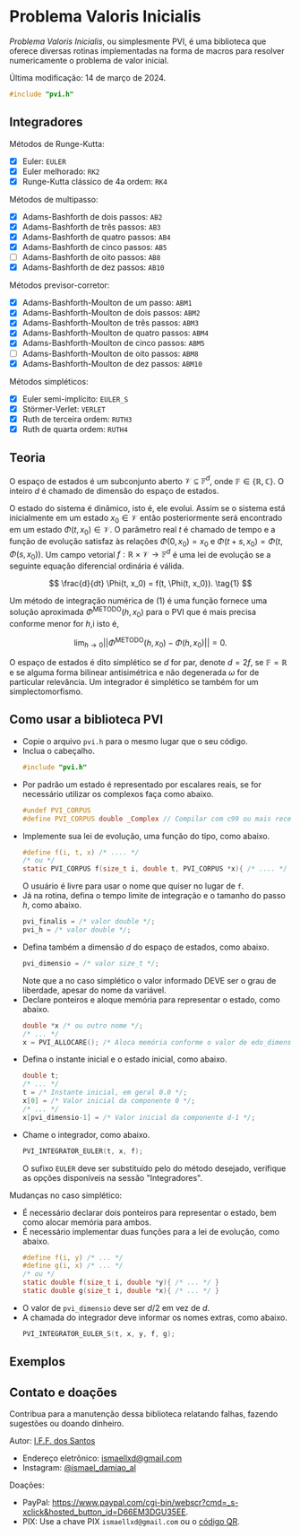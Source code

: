 # Problema Valoris Inicialis

*Problema Valoris Inicialis*, ou simplesmente PVI,
é uma biblioteca que
oferece diversas rotinas implementadas na forma de macros para
resolver numericamente o problema de valor inicial.

Última modificação: 14 de março de 2024.

```C
#include "pvi.h"
```

## Integradores

Métodos de Runge-Kutta:
- [x] Euler: `EULER`
- [x] Euler melhorado: `RK2`
- [x] Runge-Kutta clássico de 4a ordem: `RK4`

Métodos de multipasso:
- [x] Adams-Bashforth de dois passos: `AB2`
- [x] Adams-Bashforth de três passos: `AB3`
- [x] Adams-Bashforth de quatro passos: `AB4`
- [x] Adams-Bashforth de cinco passos: `AB5`
- [ ] Adams-Bashforth de oito passos: `AB8`
- [x] Adams-Bashforth de dez passos: `AB10`

Métodos previsor-corretor:
- [x] Adams-Bashforth-Moulton de um passo: `ABM1`
- [x] Adams-Bashforth-Moulton de dois passos: `ABM2`
- [x] Adams-Bashforth-Moulton de três passos: `ABM3`
- [x] Adams-Bashforth-Moulton de quatro passos: `ABM4`
- [x] Adams-Bashforth-Moulton de cinco passos: `ABM5`
- [ ] Adams-Bashforth-Moulton de oito passos: `ABM8`
- [x] Adams-Bashforth-Moulton de dez passos: `ABM10`

Métodos simpléticos:
- [x] Euler semi-implícito: `EULER_S`
- [x] Störmer-Verlet: `VERLET`
- [x] Ruth de terceira ordem: `RUTH3`
- [x] Ruth de quarta ordem: `RUTH4`

## Teoria

O espaço de estados é um subconjunto aberto $\mathcal{V}\subseteq\mathbb{F}^d$,
onde $\mathbb{F}\in\{\mathbb{R}, \mathbb{C}\}$.
O inteiro $d$ é chamado de dimensão do espaço de estados.

O estado do sistema é dinâmico, isto é, ele evolui.
Assim se o sistema está inicialmente em um estado
$x_0\in\mathcal{V}$ então posteriormente
será encontrado em um estado $\Phi(t, x_0)\in\mathcal{V}$.
O parâmetro real $t$ é chamado de tempo e a função de evolução
satisfaz às relações $\Phi(0, x_0) = x_0$ e
$\Phi(t + s, x_0) = \Phi(t, \Phi(s, x_0))$.
Um campo vetorial $f:\mathbb{R}\times\mathcal{V}\rightarrow\mathbb{F}^d$
é uma lei de evolução se a seguinte equação diferencial ordinária é válida.

$$
\frac{d}{dt} \Phi(t, x_0) = f(t, \Phi(t, x_0)).
\tag{1}
$$

Um método de integração numérica de
(1) é uma função fornece uma solução aproximada $\Phi^{\text{METODO}}(h, x_0)$
para o PVI que é mais precisa conforme menor for $h$,i isto é,

$$
\lim_{h\to 0} ||\Phi^{\text{METODO}}(h, x_0) - \Phi(h, x_0)|| = 0.
$$

O espaço de estados é dito simplético se $d$ for par, denote $d = 2f$,
se ${\mathbb{F} = \mathbb{R}}$ e se alguma forma bilinear
antisimétrica e não degenerada $\omega$ for de particular relevância.
Um integrador é simplético se também for um simplectomorfismo.

## Como usar a biblioteca PVI

* Copie o arquivo `pvi.h` para o mesmo lugar que o seu código.
* Inclua o cabeçalho.
  ```c
  #include "pvi.h"
  ```
* Por padrão um estado é representado por escalares reais,
  se for necessário utilizar os complexos faça como abaixo.
  ```c
  #undef PVI_CORPUS
  #define PVI_CORPUS double _Complex // Compilar com c99 ou mais recente.
  ```
* Implemente sua lei de evolução, uma função do tipo, como abaixo.
  ```c
  #define f(i, t, x) /* .... */
  /* ou */
  static PVI_CORPUS f(size_t i, double t, PVI_CORPUS *x){ /* .... */ }
  ```
  O usuário é livre para usar o nome que quiser no lugar de `f`.
* Já na rotina, defina o tempo limite de integração 
  e o tamanho do passo $h$, como abaixo.
  ```c
  pvi_finalis = /* valor double */;
  pvi_h = /* valor double */;
  ```
* Defina também a dimensão $d$ do espaço de estados, como abaixo.
  ```c
  pvi_dimensio = /* valor size_t */;
  ```
  Note que a no caso simplético o valor informado DEVE ser o grau de liberdade,
  apesar do nome da variável.
* Declare ponteiros e aloque memória para representar o estado,
  como abaixo.
  ```c
  double *x /* ou outro nome */;
  /* ... */
  x = PVI_ALLOCARE(); /* Aloca memória conforme o valor de edo_dimensio */
  ```
* Defina o instante inicial e o estado inicial, como abaixo.
  ```c
  double t;
  /* ... */
  t = /* Instante inicial, em geral 0.0 */;
  x[0] = /* Valor inicial da componente 0 */;
  /* ... */
  x[pvi_dimensio-1] = /* Valor inicial da componente d-1 */;
  ```
* Chame o integrador, como abaixo.
  ```c
  PVI_INTEGRATOR_EULER(t, x, f);
  ```
  O sufixo `EULER` deve ser substituído pelo do método desejado,
  verifique as opções disponíveis na sessão "Integradores".

Mudanças no caso simplético:
* É necessário declarar dois ponteiros para representar o estado, bem como
  alocar memória para ambos.
* É necessário implementar duas funções para a lei de evolução, como abaixo.
  ```c
  #define f(i, y) /* ... */
  #define g(i, x) /* ... */
  /* ou */
  static double f(size_t i, double *y){ /* ... */ }
  static double g(size_t i, double *x){ /* ... */ }
  ```
* O valor de `pvi_dimensio` deve ser $d/2$ em vez de $d$.
* A chamada do integrador deve informar os nomes extras, como abaixo.
  ```c
  PVI_INTEGRATOR_EULER_S(t, x, y, f, g);
  ```

## Exemplos

## Contato e doações

Contribua para a manutenção dessa biblioteca
relatando falhas, fazendo sugestões ou doando dinheiro.

Autor: [I.F.F. dos Santos](https://github.com/ismaeldamiao)

- Endereço eletrônico: [ismaellxd@gmail.com](mailto:ismaellxd@gmail.com)
- Instagram: [@ismael_damiao_al](https://www.instagram.com/ismael_damiao_al/)

Doações:

- PayPal: <https://www.paypal.com/cgi-bin/webscr?cmd=_s-xclick&hosted_button_id=D66EM3DGU35EE>.
- PIX: Use a chave PIX `ismaellxd@gmail.com` ou o [código QR](../../QR_PIX.svg).
